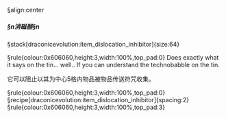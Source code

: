 §align:center
##### §n消磁器§n

§stack[draconicevolution:item_dislocation_inhibitor]{size:64}

§rule{colour:0x606060,height:3,width:100%,top_pad:0}
Does exactly what it says on the tin... well.. If you can understand the technobabble on the tin.

它可以阻止以其为中心5格内物品被物品传送符咒收集。

§rule{colour:0x606060,height:3,width:100%,top_pad:0}
§recipe[draconicevolution:item_dislocation_inhibitor]{spacing:2}
§rule{colour:0x606060,height:3,width:100%,top_pad:3}